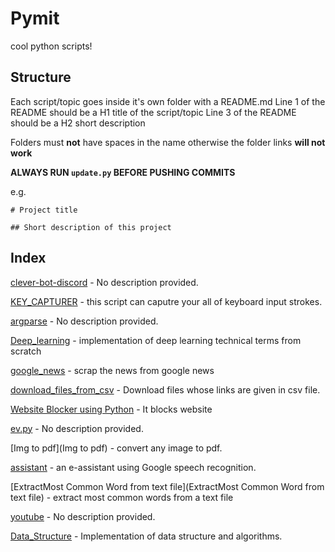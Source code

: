 
# Pymit
cool python scripts!

## Structure
Each script/topic goes inside it's own folder with a README.md
Line 1 of the README should be a H1 title of the script/topic
Line 3 of the README should be a H2 short description

Folders must **not** have spaces in the name otherwise the folder links **will not work**

**ALWAYS RUN `update.py` BEFORE PUSHING COMMITS**

e.g.
```
# Project title

## Short description of this project
```

## Index

[clever-bot-discord](cleverbot_discord) - No description provided.

[KEY_CAPTURER](key_capturer) - this script can caputre your all of keyboard input strokes.

[argparse](argparse) - No description provided.

[Deep_learning](Deep_learning) - implementation of deep learning technical terms from scratch

[google_news](google_news) - scrap the news from google news

[download_files_from_csv](download_files_from_csv) - Download files whose links are given in csv file.

[Website Blocker using Python](Website-Blocker) -  It blocks website 

[ev.py](ev) - No description provided.

[Img to pdf](Img to pdf) - convert any image to pdf.

[assistant](assistant) - an e-assistant using Google speech recognition.

[ExtractMost Common Word from text file](ExtractMost Common Word from text file) - extract most common words from a text file

[youtube](youtube) - No description provided.

[Data_Structure](Data_Structure) - Implementation of data structure and algorithms.

